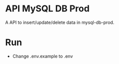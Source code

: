 # API MySQL DB Prod

A API to insert/update/delete data in mysql-db-prod.

# Run

- Change .env.example to .env
